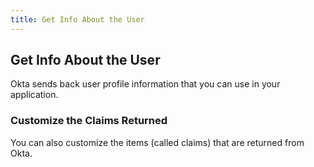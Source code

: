 ```yaml
---
title: Get Info About the User
---
```

## Get Info About the User

Okta sends back user profile information that you can use in your application.

<StackSelector snippet="getuserinfo"/>

### Customize the Claims Returned

You can also customize the items (called claims) that are returned from Okta. <!-- See [Token customization guide]. -->
